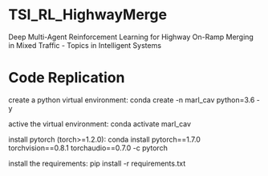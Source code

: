 # TSI_RL_HighwayMerge
Deep Multi-Agent Reinforcement Learning for Highway On-Ramp Merging in Mixed Traffic - Topics in Intelligent Systems

# Code Replication
create a python virtual environment: conda create -n marl_cav python=3.6 -y


active the virtual environment: conda activate marl_cav


install pytorch (torch>=1.2.0): conda install pytorch==1.7.0 torchvision==0.8.1 torchaudio==0.7.0 -c pytorch


install the requirements: pip install -r requirements.txt


